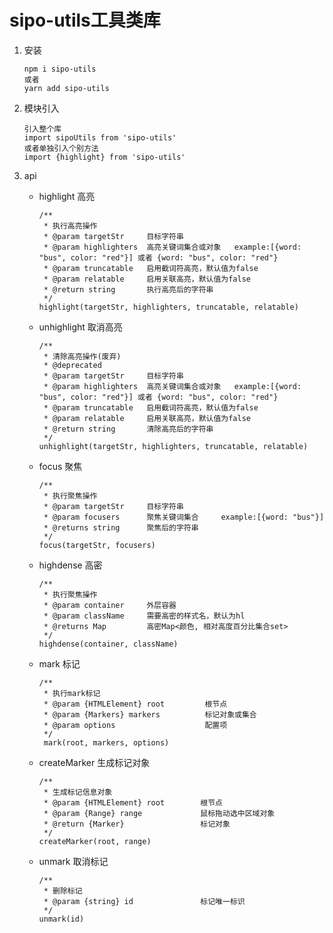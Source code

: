 # sipo-utils工具类库

1. 安装

   ```
   npm i sipo-utils
   或者
   yarn add sipo-utils
   ```

2. 模块引入

   ```
   引入整个库
   import sipoUtils from 'sipo-utils'
   或者单独引入个别方法
   import {highlight} from 'sipo-utils'
   ```

3. api

   - highlight  高亮

     ```
     /**
      * 执行高亮操作
      * @param targetStr     目标字符串
      * @param highlighters  高亮关键词集合或对象   example:[{word: "bus", color: "red"}] 或者 {word: "bus", color: "red"}
      * @param truncatable   启用截词符高亮，默认值为false
      * @param relatable     启用关联高亮，默认值为false
      * @return string       执行高亮后的字符串
      */
     highlight(targetStr, highlighters, truncatable, relatable)
     ```

   - unhighlight  取消高亮

     ```
     /**
      * 清除高亮操作(废弃)
      * @deprecated
      * @param targetStr     目标字符串
      * @param highlighters  高亮关键词集合或对象   example:[{word: "bus", color: "red"}] 或者 {word: "bus", color: "red"}
      * @param truncatable   启用截词符高亮，默认值为false
      * @param relatable     启用关联高亮，默认值为false
      * @return string       清除高亮后的字符串
      */
     unhighlight(targetStr, highlighters, truncatable, relatable)
     ```

   - focus  聚焦

     ```
     /**
      * 执行聚焦操作
      * @param targetStr     目标字符串
      * @param focusers      聚焦关键词集合     example:[{word: "bus"}]
      * @returns string      聚焦后的字符串
      */
     focus(targetStr, focusers)
     ```

    - highdense  高密
      
      ```
      /**
       * 执行聚焦操作
       * @param container     外层容器
       * @param className     需要高密的样式名，默认为hl
       * @returns Map         高密Map<颜色, 相对高度百分比集合set>
       */
      highdense(container, className)
      ```

   - mark   标记

     ```
     /**
      * 执行mark标记
      * @param {HTMLElement} root         根节点
      * @param {Markers} markers          标记对象或集合
      * @param options                    配置项
      */
      mark(root, markers, options)
     ```
   - createMarker    生成标记对象

     ```
     /**
      * 生成标记信息对象
      * @param {HTMLElement} root        根节点
      * @param {Range} range             鼠标拖动选中区域对象
      * @return {Marker}                 标记对象
      */
     createMarker(root, range)
     ```

   - unmark   取消标记

     ```
     /**
      * 删除标记
      * @param {string} id               标记唯一标识
      */
     unmark(id)
     ```

   

   

   